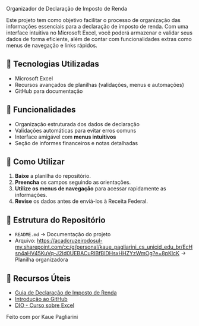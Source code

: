 Organizador de Declaração de Imposto de Renda

Este projeto tem como objetivo facilitar o processo de organização das informações essenciais para a declaração de imposto de renda. Com uma interface intuitiva no Microsoft Excel, você poderá armazenar e validar seus dados de forma eficiente, além de contar com funcionalidades extras como menus de navegação e links rápidos.

## 🚀 Tecnologias Utilizadas

- Microsoft Excel
- Recursos avançados de planilhas (validações, menus e automações)
- GitHub para documentação

## 📜 Funcionalidades

- Organização estruturada dos dados de declaração
- Validações automáticas para evitar erros comuns
- Interface amigável com **menus intuitivos**
- Seção de informes financeiros e notas detalhadas

## 📂 Como Utilizar

1. **Baixe** a planilha do repositório.
2. **Preencha** os campos seguindo as orientações.
3. **Utilize os menus de navegação** para acessar rapidamente as informações.
4. **Revise** os dados antes de enviá-los à Receita Federal.

## 📝 Estrutura do Repositório

- `README.md` → Documentação do projeto
- Arquivo: https://acadcruzeirodosul-my.sharepoint.com/:x:/g/personal/kaue_pagliarini_cs_unicid_edu_br/EcHsn4aHV45KuVq-J2Id0UEBACuRIBfBlDHsxHHZYzWmOg?e=8pKIcK → Planilha organizadora

## 🔗 Recursos Úteis

- [Guia de Declaração de Imposto de Renda](https://www.gov.br/receitafederal)
- [Introdução ao GitHub](https://docs.github.com)
- [DIO - Curso sobre Excel](https://web.dio.me/)


Feito com por Kaue Pagliarini
